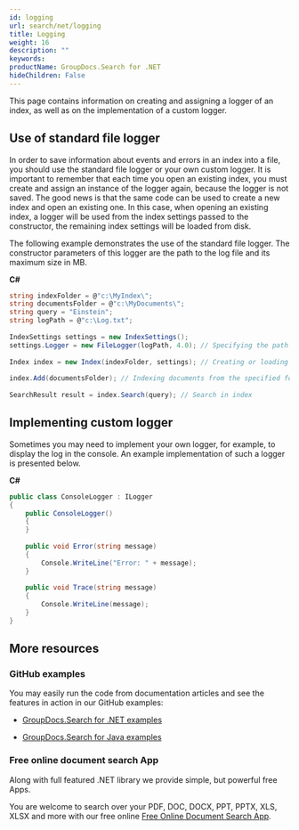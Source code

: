 ```yaml
---
id: logging
url: search/net/logging
title: Logging
weight: 16
description: ""
keywords: 
productName: GroupDocs.Search for .NET
hideChildren: False
---
```

This page contains information on creating and assigning a logger of an index, as well as on the implementation of a custom logger.

## Use of standard file logger

In order to save information about events and errors in an index into a file, you should use the standard file logger or your own custom logger. It is important to remember that each time you open an existing index, you must create and assign an instance of the logger again, because the logger is not saved. The good news is that the same code can be used to create a new index and open an existing one. In this case, when opening an existing index, a logger will be used from the index settings passed to the constructor, the remaining index settings will be loaded from disk.

The following example demonstrates the use of the standard file logger. The constructor parameters of this logger are the path to the log file and its maximum size in MB.

**C#**

```csharp
string indexFolder = @"c:\MyIndex\";
string documentsFolder = @"c:\MyDocuments\";
string query = "Einstein";
string logPath = @"c:\Log.txt";
 
IndexSettings settings = new IndexSettings();
settings.Logger = new FileLogger(logPath, 4.0); // Specifying the path to the log file and a maximum length of 4 MB
 
Index index = new Index(indexFolder, settings); // Creating or loading an index from the specified folder
 
index.Add(documentsFolder); // Indexing documents from the specified folder
 
SearchResult result = index.Search(query); // Search in index
```

## Implementing custom logger

Sometimes you may need to implement your own logger, for example, to display the log in the console. An example implementation of such a logger is presented below.

**C#**

```csharp
public class ConsoleLogger : ILogger
{
    public ConsoleLogger()
    {
    }
 
    public void Error(string message)
    {
        Console.WriteLine("Error: " + message);
    }
 
    public void Trace(string message)
    {
        Console.WriteLine(message);
    }
}
```

## More resources

### GitHub examples

You may easily run the code from documentation articles and see the features in action in our GitHub examples:

* [GroupDocs.Search for .NET examples](https://github.com/groupdocs-search/GroupDocs.Search-for-.NET)

* [GroupDocs.Search for Java examples](https://github.com/groupdocs-search/GroupDocs.Search-for-Java)

### Free online document search App

Along with full featured .NET library we provide simple, but powerful free Apps.

You are welcome to search over your PDF, DOC, DOCX, PPT, PPTX, XLS, XLSX and more with our free online [Free Online Document Search App](https://products.groupdocs.app/search).
